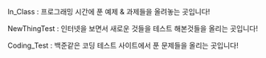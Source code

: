 In_Class
: 프로그래밍 시간에 푼 예제 & 과제들을 올려놓는 곳입니다!

NewThingTest
: 인터넷을 보면서 새로운 것들을 테스트 해본것들을 올리는 곳입니다!

Coding_Test
: 백준같은 코딩 테스트 사이트에서 푼 문제들을 올리는 곳입니다!